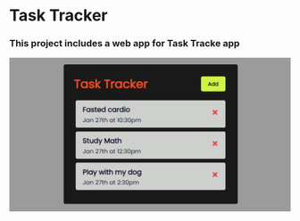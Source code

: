# Task Tracker
### This project includes a web app for Task Tracke app
![app screenshot](/screenshot.png?raw=true "App Screenshot")
